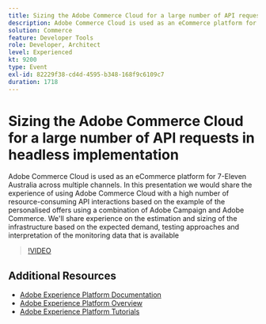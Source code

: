 ```yaml
---
title: Sizing the Adobe Commerce Cloud for a large number of API requests in headless implementation
description: Adobe Commerce Cloud is used as an eCommerce platform for 7-Eleven Australia across multiple channels. In this presentation we would share the experience of using Adobe Commerce Cloud with a high number of resource-consuming API interactions based on the  example of the personalised offers using a combination of Adobe Campaign and Adobe Commerce. We'll share experience on the estimation and sizing of the infrastructure based on the expected demand, testing approaches and interpretation of the monitoring data that is available.
solution: Commerce
feature: Developer Tools
role: Developer, Architect
level: Experienced
kt: 9200
type: Event
exl-id: 82229f38-cd4d-4595-b348-168f9c6109c7
duration: 1718
---
```

# Sizing the Adobe Commerce Cloud for a large number of API requests in headless implementation

Adobe Commerce Cloud is used as an eCommerce platform for 7-Eleven Australia across multiple channels. In this presentation we would share the experience of using Adobe Commerce Cloud with a high number of resource-consuming API interactions based on the  example of the personalised offers using a combination of Adobe Campaign and Adobe Commerce. We'll share experience on the estimation and sizing of the infrastructure based on the expected demand, testing approaches and interpretation of the monitoring data that is available

>[!VIDEO](https://video.tv.adobe.com/v/337726/?quality=12&learn=on&hidetitle=true)

## Additional Resources

- [Adobe Experience Platform Documentation](https://experienceleague.adobe.com/docs/experience-platform.html)
- [Adobe Experience Platform Overview](https://experienceleague.adobe.com/docs/experience-platform/landing/home.html)
- [Adobe Experience Platform Tutorials](https://experienceleague.adobe.com/docs/platform-learn/tutorials/overview.html?lang=en)
